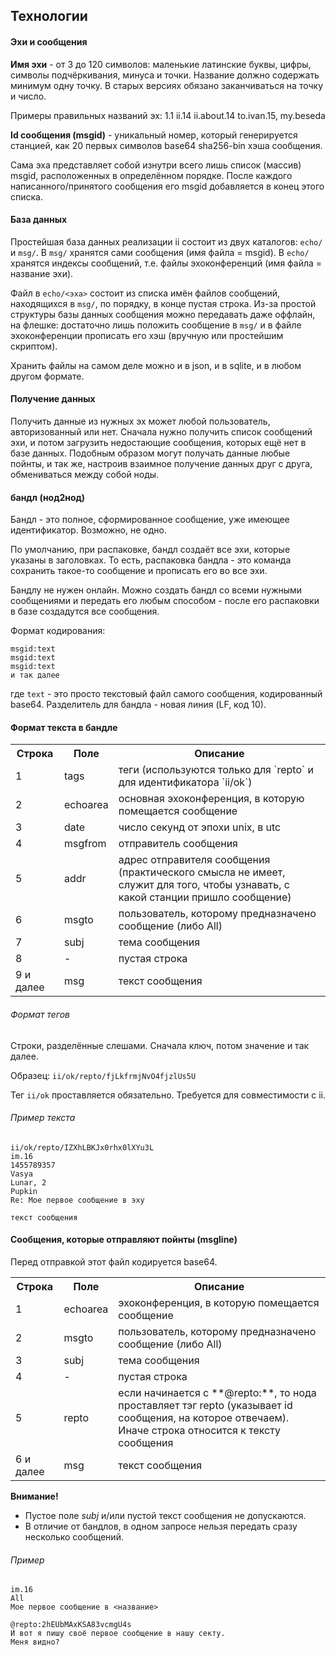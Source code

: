 ## Технологии
#### Эхи и сообщения
**Имя эхи** - от 3 до 120 символов: маленькие латинские буквы, цифры, символы подчёркивания, минуса и точки. Название должно содержать минимум одну точку. В старых версиях обязано заканчиваться на точку и число.

Примеры правильных названий эх: 1.1 ii.14 ii.about.14 to.ivan.15, my.beseda

**Id сообщения (msgid)** - уникальный номер, который генерируется станцией, как 20 первых символов base64 sha256-bin хэша сообщения.

Сама эха представляет собой изнутри всего лишь список (массив) msgid, расположенных в определённом порядке. После каждого написанного/принятого сообщения его msgid добавляется в конец этого списка.

#### База данных
Простейшая база данных реализации ii состоит из двух каталогов: `echo/` и `msg/`. В `msg/` хранятся сами сообщения (имя файла = msgid). В `echo/` хранятся индексы сообщений, т.е. файлы эхоконференций (имя файла = название эхи).

Файл в `echo/<эха>` состоит из списка имён файлов сообщений, находящихся в `msg/`, по порядку, в конце пустая строка. Из-за простой структуры базы данных сообщения можно передавать даже оффлайн, на флешке: достаточно лишь положить сообщение в `msg/` и в файле эхоконференции прописать его хэш (вручную или простейшим скриптом).

Хранить файлы на самом деле можно и в json, и в sqlite, и в любом другом формате.

#### Получение данных

Получить данные из нужных эх может любой пользователь, авторизованный или нет. Сначала нужно получить список сообщений эхи, и потом загрузить недостающие сообщения, которых ещё нет в базе данных. Подобным образом могут получать данные любые пойнты, и так же, настроив взаимное получение данных друг с друга, обмениваться между собой ноды.

#### бандл (нод2нод)
Бандл - это полное, сформированное сообщение, уже имеющее идентификатор. Возможно, не одно.

По умолчанию, при распаковке, бандл создаёт все эхи, которые указаны в заголовках. То есть, распаковка бандла - это команда сохранить такое-то сообщение и прописать его во все эхи.

Бандлу не нужен онлайн. Можно создать бандл со всеми нужными сообщениями и передать его любым способом - после его распаковки в базе создадутся все сообщения.

Формат кодирования:

```
msgid:text
msgid:text
msgid:text
и так далее
```

где `text` - это просто текстовый файл самого сообщения, кодированный base64. Разделитель для бандла - новая линия (LF, код 10).

#### Формат текста в бандле
<table>
<tr><th>Строка</th><th>Поле</th><th>Описание</th></tr>
<tr><td>1</td><td>tags</td><td>теги (используются только для `repto` и для идентификатора `ii/ok`)</td></tr>
<tr><td>2</td><td>echoarea</td><td>основная эхоконференция, в которую помещается сообщение</td></tr>
<tr><td>3</td><td>date</td><td>число секунд от эпохи unix, в utc</td></tr>
<tr><td>4</td><td>msgfrom</td><td>отправитель сообщения</td></tr>
<tr><td>5</td><td>addr</td><td>адрес отправителя сообщения (практического смысла не имеет, служит для того, чтобы узнавать, с какой станции пришло сообщение)</td></tr>
<tr><td>6</td><td>msgto</td><td>пользователь, которому предназначено сообщение (либо All)</td></tr>
<tr><td>7</td><td>subj</td><td>тема сообщения</td></tr>
<tr><td>8</td><td>-</td><td>пустая строка</td></tr>
<tr><td>9 и далее</td><td>msg</td><td>текст сообщения</td></tr>
</table>

###### Формат тегов

Строки, разделённые слешами. Сначала ключ, потом значение и так далее.

Образец: `ii/ok/repto/fjLkfrmjNvO4fjzlUs5U`

Тег `ii/ok` проставляется обязательно. Требуется для совместимости с ii.

###### Пример текста
```
ii/ok/repto/IZXhLBKJx0rhx0lXYu3L
im.16
1455789357
Vasya
Lunar, 2
Pupkin
Re: Мое первое сообщение в эху

текст сообщения
```

#### Сообщения, которые отправляют пойнты (msgline)
Перед отправкой этот файл кодируется base64.

<table>
<tr><th>Строка</th><th>Поле</th><th>Описание</th></tr>
<tr><td>1</td><td>echoarea</td><td>эхоконференция, в которую помещается сообщение</td></tr>
<tr><td>2</td><td>msgto</td><td>пользователь, которому предназначено сообщение (либо All)</td></tr>
<tr><td>3</td><td>subj</td><td>тема сообщения</td></tr>
<tr><td>4</td><td>-</td><td>пустая строка</td></tr>
<tr><td>5</td><td>repto</td><td>если начинается с **@repto:**, то нода проставляет тэг repto (указывает id сообщения, на которое отвечаем). Иначе строка относится к тексту сообщения</td></tr>
<tr><td>6 и далее</td><td>msg</td><td>текст сообщения</td></tr>
</table>

**Внимание!**
* Пустое поле *subj* и/или пустой текст сообщения не допускаются.
* В отличие от бандлов, в одном запросе нельзя передать сразу несколько сообщений.

###### Пример
```
im.16
All
Мое первое сообщение в <название>

@repto:2hEUbMAxKSA83vcmgU4s
И вот я пишу своё первое сообщение в нашу секту.
Меня видно?
```
